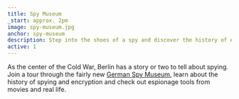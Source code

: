 ```yaml
---
title: Spy Museum
_start: approx. 2pm
image: spy-museum.jpg
anchor: spy-museum
description: Step into the shoes of a spy and discover the history of espionage
active: 1
---
```


As the center of the Cold War, Berlin has a story or two to tell about spying. Join a tour through the fairly new [German Spy Museum](https://www.deutsches-spionagemuseum.de/), learn about the history of spying and encryption and check out espionage tools from movies and real life. 
